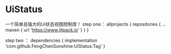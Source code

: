 # UiStatus
一个简单且强大的Ui状态视图控制库！
step one：
allprojects {
		repositories {
			...
			maven { url 'https://www.jitpack.io' }
		}
	}
  
  step two ：
  dependencies {
	        implementation 'com.github.FengChenSunshine:UiStatus:Tag'
	}
